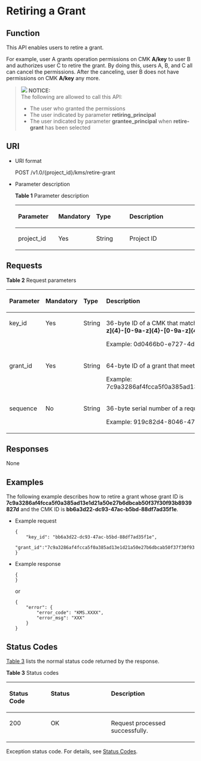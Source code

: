 # Retiring a Grant<a name="kms_02_0030"></a>

## Function<a name="en-us_topic_0112992299_section37533920154934"></a>

This API enables users to retire a grant.

For example, user A grants operation permissions on CMK  **A/key**  to user B and authorizes user C to retire the grant. By doing this, users A, B, and C all can cancel the permissions. After the canceling, user B does not have permissions on CMK  **A/key**  any more.

>![](/images/icon-notice.gif) **NOTICE:**   
>The following are allowed to call this API:  
>-   The user who granted the permissions  
>-   The user indicated by parameter  **retiring\_principal**  
>-   The user indicated by parameter  **grantee\_principal**  when  **retire-grant**  has been selected  

## URI<a name="en-us_topic_0112992299_section37627629154934"></a>

-   URI format

    POST /v1.0/\{project\_id\}/kms/retire-grant

-   Parameter description

    **Table  1**  Parameter description

    <a name="en-us_topic_0112992299_table38759358154934"></a>
    <table><thead align="left"><tr id="en-us_topic_0112992299_row60644171154934"><th class="cellrowborder" valign="top" width="22.74%" id="mcps1.2.5.1.1"><p id="en-us_topic_0112992299_p13230838154934"><a name="en-us_topic_0112992299_p13230838154934"></a><a name="en-us_topic_0112992299_p13230838154934"></a><strong id="en-us_topic_0112992299_b842352706193134"><a name="en-us_topic_0112992299_b842352706193134"></a><a name="en-us_topic_0112992299_b842352706193134"></a>Parameter</strong></p>
    </th>
    <th class="cellrowborder" valign="top" width="16.919999999999998%" id="mcps1.2.5.1.2"><p id="en-us_topic_0112992299_p65064970154934"><a name="en-us_topic_0112992299_p65064970154934"></a><a name="en-us_topic_0112992299_p65064970154934"></a><strong id="en-us_topic_0112992299_b842352706193137"><a name="en-us_topic_0112992299_b842352706193137"></a><a name="en-us_topic_0112992299_b842352706193137"></a>Mandatory</strong></p>
    </th>
    <th class="cellrowborder" valign="top" width="19.55%" id="mcps1.2.5.1.3"><p id="en-us_topic_0112992299_p35771181154934"><a name="en-us_topic_0112992299_p35771181154934"></a><a name="en-us_topic_0112992299_p35771181154934"></a>Type</p>
    </th>
    <th class="cellrowborder" valign="top" width="40.79%" id="mcps1.2.5.1.4"><p id="en-us_topic_0112992299_p11784586154934"><a name="en-us_topic_0112992299_p11784586154934"></a><a name="en-us_topic_0112992299_p11784586154934"></a>Description</p>
    </th>
    </tr>
    </thead>
    <tbody><tr id="en-us_topic_0112992299_row15027399154934"><td class="cellrowborder" valign="top" width="22.74%" headers="mcps1.2.5.1.1 "><p id="en-us_topic_0112992299_p9259788154934"><a name="en-us_topic_0112992299_p9259788154934"></a><a name="en-us_topic_0112992299_p9259788154934"></a>project_id</p>
    </td>
    <td class="cellrowborder" valign="top" width="16.919999999999998%" headers="mcps1.2.5.1.2 "><p id="en-us_topic_0112992299_p11845378154934"><a name="en-us_topic_0112992299_p11845378154934"></a><a name="en-us_topic_0112992299_p11845378154934"></a>Yes</p>
    </td>
    <td class="cellrowborder" valign="top" width="19.55%" headers="mcps1.2.5.1.3 "><p id="en-us_topic_0112992299_p4386100291125"><a name="en-us_topic_0112992299_p4386100291125"></a><a name="en-us_topic_0112992299_p4386100291125"></a>String</p>
    </td>
    <td class="cellrowborder" valign="top" width="40.79%" headers="mcps1.2.5.1.4 "><p id="en-us_topic_0112992299_p5464351154934"><a name="en-us_topic_0112992299_p5464351154934"></a><a name="en-us_topic_0112992299_p5464351154934"></a>Project ID</p>
    </td>
    </tr>
    </tbody>
    </table>


## Requests<a name="en-us_topic_0112992299_section49179167154934"></a>

**Table  2**  Request parameters

<a name="en-us_topic_0112992299_table5096792154934"></a>
<table><thead align="left"><tr id="en-us_topic_0112992299_row37570371154934"><th class="cellrowborder" valign="top" width="17%" id="mcps1.2.5.1.1"><p id="en-us_topic_0112992299_p139128461453"><a name="en-us_topic_0112992299_p139128461453"></a><a name="en-us_topic_0112992299_p139128461453"></a><strong id="en-us_topic_0112992299_b851235169"><a name="en-us_topic_0112992299_b851235169"></a><a name="en-us_topic_0112992299_b851235169"></a>Parameter</strong></p>
</th>
<th class="cellrowborder" valign="top" width="16%" id="mcps1.2.5.1.2"><p id="en-us_topic_0112992299_p159121546174511"><a name="en-us_topic_0112992299_p159121546174511"></a><a name="en-us_topic_0112992299_p159121546174511"></a><strong id="en-us_topic_0112992299_b613549592"><a name="en-us_topic_0112992299_b613549592"></a><a name="en-us_topic_0112992299_b613549592"></a>Mandatory</strong></p>
</th>
<th class="cellrowborder" valign="top" width="17%" id="mcps1.2.5.1.3"><p id="en-us_topic_0112992299_p29121446134511"><a name="en-us_topic_0112992299_p29121446134511"></a><a name="en-us_topic_0112992299_p29121446134511"></a>Type</p>
</th>
<th class="cellrowborder" valign="top" width="50%" id="mcps1.2.5.1.4"><p id="en-us_topic_0112992299_p1291211466454"><a name="en-us_topic_0112992299_p1291211466454"></a><a name="en-us_topic_0112992299_p1291211466454"></a>Description</p>
</th>
</tr>
</thead>
<tbody><tr id="en-us_topic_0112992299_row3735252154934"><td class="cellrowborder" valign="top" width="17%" headers="mcps1.2.5.1.1 "><p id="en-us_topic_0112992299_p5492758715522"><a name="en-us_topic_0112992299_p5492758715522"></a><a name="en-us_topic_0112992299_p5492758715522"></a>key_id</p>
</td>
<td class="cellrowborder" valign="top" width="16%" headers="mcps1.2.5.1.2 "><p id="en-us_topic_0112992299_p530110015522"><a name="en-us_topic_0112992299_p530110015522"></a><a name="en-us_topic_0112992299_p530110015522"></a>Yes</p>
</td>
<td class="cellrowborder" valign="top" width="17%" headers="mcps1.2.5.1.3 "><p id="en-us_topic_0112992299_p448182811411"><a name="en-us_topic_0112992299_p448182811411"></a><a name="en-us_topic_0112992299_p448182811411"></a>String</p>
</td>
<td class="cellrowborder" valign="top" width="50%" headers="mcps1.2.5.1.4 "><p id="en-us_topic_0112992299_p2673593115522"><a name="en-us_topic_0112992299_p2673593115522"></a><a name="en-us_topic_0112992299_p2673593115522"></a>36-byte ID of a CMK that matches the regular expression <span class="parmvalue" id="en-us_topic_0112992299_parmvalue80435593163333"><a name="en-us_topic_0112992299_parmvalue80435593163333"></a><a name="en-us_topic_0112992299_parmvalue80435593163333"></a><b>^[0-9a-z]{8}-[0-9a-z]{4}-[0-9a-z]{4}-[0-9a-z]{4}-[0-9a-z]{12}$</b></span></p>
<p id="en-us_topic_0112992299_p5898392715522"><a name="en-us_topic_0112992299_p5898392715522"></a><a name="en-us_topic_0112992299_p5898392715522"></a>Example: 0d0466b0-e727-4d9c-b35d-f84bb474a37f</p>
</td>
</tr>
<tr id="en-us_topic_0112992299_row2233745154934"><td class="cellrowborder" valign="top" width="17%" headers="mcps1.2.5.1.1 "><p id="en-us_topic_0112992299_p3969076161826"><a name="en-us_topic_0112992299_p3969076161826"></a><a name="en-us_topic_0112992299_p3969076161826"></a>grant_id</p>
</td>
<td class="cellrowborder" valign="top" width="16%" headers="mcps1.2.5.1.2 "><p id="en-us_topic_0112992299_p2870774161826"><a name="en-us_topic_0112992299_p2870774161826"></a><a name="en-us_topic_0112992299_p2870774161826"></a>Yes</p>
</td>
<td class="cellrowborder" valign="top" width="17%" headers="mcps1.2.5.1.3 "><p id="en-us_topic_0112992299_p737103020418"><a name="en-us_topic_0112992299_p737103020418"></a><a name="en-us_topic_0112992299_p737103020418"></a>String</p>
</td>
<td class="cellrowborder" valign="top" width="50%" headers="mcps1.2.5.1.4 "><p id="en-us_topic_0112992299_p31206156161826"><a name="en-us_topic_0112992299_p31206156161826"></a><a name="en-us_topic_0112992299_p31206156161826"></a>64-byte ID of a grant that meets the regular expression <strong id="en-us_topic_0112992299_b842352706105044"><a name="en-us_topic_0112992299_b842352706105044"></a><a name="en-us_topic_0112992299_b842352706105044"></a>^[A-Fa-f0-9]{64}$</strong></p>
<p id="en-us_topic_0112992299_p7940591162038"><a name="en-us_topic_0112992299_p7940591162038"></a><a name="en-us_topic_0112992299_p7940591162038"></a>Example: 7c9a3286af4fcca5f0a385ad13e1d21a50e27b6dbcab50f37f30f93b8939827d</p>
</td>
</tr>
<tr id="en-us_topic_0112992299_row29452288162122"><td class="cellrowborder" valign="top" width="17%" headers="mcps1.2.5.1.1 "><p id="en-us_topic_0112992299_p45167875162120"><a name="en-us_topic_0112992299_p45167875162120"></a><a name="en-us_topic_0112992299_p45167875162120"></a>sequence</p>
</td>
<td class="cellrowborder" valign="top" width="16%" headers="mcps1.2.5.1.2 "><p id="en-us_topic_0112992299_p60798351162120"><a name="en-us_topic_0112992299_p60798351162120"></a><a name="en-us_topic_0112992299_p60798351162120"></a>No</p>
</td>
<td class="cellrowborder" valign="top" width="17%" headers="mcps1.2.5.1.3 "><p id="en-us_topic_0112992299_p82968323410"><a name="en-us_topic_0112992299_p82968323410"></a><a name="en-us_topic_0112992299_p82968323410"></a>String</p>
</td>
<td class="cellrowborder" valign="top" width="50%" headers="mcps1.2.5.1.4 "><p id="en-us_topic_0112992299_p25719365162120"><a name="en-us_topic_0112992299_p25719365162120"></a><a name="en-us_topic_0112992299_p25719365162120"></a>36-byte serial number of a request message</p>
<p id="en-us_topic_0112992299_p30147697162120"><a name="en-us_topic_0112992299_p30147697162120"></a><a name="en-us_topic_0112992299_p30147697162120"></a>Example: 919c82d4-8046-4722-9094-35c3c6524cff</p>
</td>
</tr>
</tbody>
</table>

## Responses<a name="en-us_topic_0112992299_section35819930154934"></a>

None

## Examples<a name="en-us_topic_0112992299_section552734918116"></a>

The following example describes how to retire a grant whose grant ID is  **7c9a3286af4fcca5f0a385ad13e1d21a50e27b6dbcab50f37f30f93b8939827d**  and the CMK ID is  **bb6a3d22-dc93-47ac-b5bd-88df7ad35f1e**.

-   Example request

    ```
    {      
        "key_id": "bb6a3d22-dc93-47ac-b5bd-88df7ad35f1e",
        "grant_id":"7c9a3286af4fcca5f0a385ad13e1d21a50e27b6dbcab50f37f30f93b8939827d"
    }
    ```

-   Example response

    ```
    {
    }
    ```

    or

    ```
    {
        "error": {
            "error_code": "KMS.XXXX",
            "error_msg": "XXX"
        }
    }
    ```


## Status Codes<a name="en-us_topic_0112992299_section3454223421"></a>

[Table 3](#en-us_topic_0112992299_en-us_topic_0112992294_en-us_topic_0079615001_table20596071)  lists the normal status code returned by the response.

**Table  3**  Status codes

<a name="en-us_topic_0112992299_en-us_topic_0112992294_en-us_topic_0079615001_table20596071"></a>
<table><thead align="left"><tr id="en-us_topic_0112992299_en-us_topic_0112992294_en-us_topic_0079615001_row9746163"><th class="cellrowborder" valign="top" width="22%" id="mcps1.2.4.1.1"><p id="en-us_topic_0112992299_en-us_topic_0112992294_p57545694203043"><a name="en-us_topic_0112992299_en-us_topic_0112992294_p57545694203043"></a><a name="en-us_topic_0112992299_en-us_topic_0112992294_p57545694203043"></a>Status Code</p>
</th>
<th class="cellrowborder" valign="top" width="32%" id="mcps1.2.4.1.2"><p id="en-us_topic_0112992299_en-us_topic_0112992294_p4531342288"><a name="en-us_topic_0112992299_en-us_topic_0112992294_p4531342288"></a><a name="en-us_topic_0112992299_en-us_topic_0112992294_p4531342288"></a>Status</p>
</th>
<th class="cellrowborder" valign="top" width="46%" id="mcps1.2.4.1.3"><p id="en-us_topic_0112992299_en-us_topic_0112992294_p30689603203043"><a name="en-us_topic_0112992299_en-us_topic_0112992294_p30689603203043"></a><a name="en-us_topic_0112992299_en-us_topic_0112992294_p30689603203043"></a>Description</p>
</th>
</tr>
</thead>
<tbody><tr id="en-us_topic_0112992299_en-us_topic_0112992294_en-us_topic_0079615001_row48621261"><td class="cellrowborder" valign="top" width="22%" headers="mcps1.2.4.1.1 "><p id="en-us_topic_0112992299_en-us_topic_0112992294_en-us_topic_0079615001_p46008046"><a name="en-us_topic_0112992299_en-us_topic_0112992294_en-us_topic_0079615001_p46008046"></a><a name="en-us_topic_0112992299_en-us_topic_0112992294_en-us_topic_0079615001_p46008046"></a>200</p>
</td>
<td class="cellrowborder" valign="top" width="32%" headers="mcps1.2.4.1.2 "><p id="en-us_topic_0112992299_en-us_topic_0112992294_p7538425819"><a name="en-us_topic_0112992299_en-us_topic_0112992294_p7538425819"></a><a name="en-us_topic_0112992299_en-us_topic_0112992294_p7538425819"></a>OK</p>
</td>
<td class="cellrowborder" valign="top" width="46%" headers="mcps1.2.4.1.3 "><p id="en-us_topic_0112992299_en-us_topic_0112992294_p1885682315512"><a name="en-us_topic_0112992299_en-us_topic_0112992294_p1885682315512"></a><a name="en-us_topic_0112992299_en-us_topic_0112992294_p1885682315512"></a>Request processed successfully.</p>
</td>
</tr>
</tbody>
</table>

Exception status code. For details, see  [Status Codes](status-codes.md#kms_02_0301).

